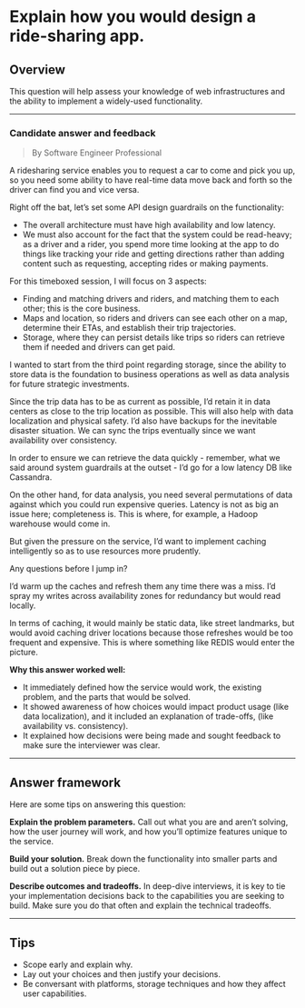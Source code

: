# Explain how you would design a ride-sharing app.

## Overview
This question will help assess your knowledge of web infrastructures and the ability to implement a widely-used functionality.

---

### Candidate answer and feedback
> By Software Engineer Professional

A ridesharing service enables you to request a car to come and pick you up, so you need some ability to have real-time data move back and forth so the driver can find you and vice versa.

Right off the bat, let’s set some API design guardrails on the functionality:

* The overall architecture must have high availability and low latency.
* We must also account for the fact that the system could be read-heavy; as a driver and a rider, you spend more time looking at the app to do things like tracking your ride and getting directions rather than adding content such as requesting, accepting rides or making payments.

For this timeboxed session, I will focus on 3 aspects:

* Finding and matching drivers and riders, and matching them to each other; this is the core business.
* Maps and location, so riders and drivers can see each other on a map, determine their ETAs, and establish their trip trajectories.
* Storage, where they can persist details like trips so riders can retrieve them if needed and drivers can get paid.

I wanted to start from the third point regarding storage, since the ability to store data is the foundation to business operations as well as data analysis for future strategic investments.

Since the trip data has to be as current as possible, I’d retain it in data centers as close to the trip location as possible. This will also help with data localization and physical safety. I’d also have backups for the inevitable disaster situation. We can sync the trips eventually since we want availability over consistency.

In order to ensure we can retrieve the data quickly - remember, what we said around system guardrails at the outset - I’d go for a low latency DB like Cassandra.

On the other hand, for data analysis, you need several permutations of data against which you could run expensive queries. Latency is not as big an issue here; completeness is. This is where, for example, a Hadoop warehouse would come in.

But given the pressure on the service, I’d want to implement caching intelligently so as to use resources more prudently. 

Any questions before I jump in?

I’d warm up the caches and refresh them any time there was a miss. I’d spray my writes across availability zones for redundancy but would read locally.

In terms of caching, it would mainly be static data, like street landmarks, but would avoid caching driver locations because those refreshes would be too frequent and expensive. This is where something like REDIS would enter the picture.

**Why this answer worked well:**

* It immediately defined how the service would work, the existing problem, and the parts that would be solved.
* It showed awareness of how choices would impact product usage (like data localization), and it included an explanation of trade-offs, (like availability vs. consistency).
* It explained how decisions were being made and sought feedback to make sure the interviewer was clear.

---

## Answer framework
Here are some tips on answering this question:

**Explain the problem parameters.** Call out what you are and aren’t solving, how the user journey will work, and how you’ll optimize features unique to the service.

**Build your solution.** Break down the functionality into smaller parts and build out a solution piece by piece.

**Describe outcomes and tradeoffs.** In deep-dive interviews, it is key to tie your implementation decisions back to the capabilities you are seeking to build. Make sure you do that often and explain the technical tradeoffs.

---

## Tips

* Scope early and explain why.
* Lay out your choices and then justify your decisions.
* Be conversant with platforms, storage techniques and how they affect user capabilities.
